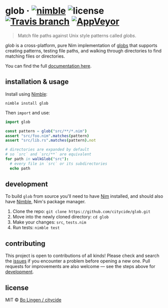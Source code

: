 # glob &middot; [![nimble](https://img.shields.io/badge/available%20on-nimble-yellow.svg?style=flat-square)](https://nimble.directory/pkg/glob) ![license](https://img.shields.io/github/license/citycide/glob.svg?style=flat-square) [![Travis branch](https://img.shields.io/travis/citycide/glob/master.svg?style=flat-square)](https://travis-ci.com/citycide/glob) [![AppVeyor](https://img.shields.io/appveyor/ci/citycide/glob.svg?style=flat-square)](https://ci.appveyor.com/project/citycide/glob)

> Match file paths against Unix style patterns called _globs_.

_glob_ is a cross-platform, pure Nim implementation of [globs][wiki] that supports
creating patterns, testing file paths, and walking through directories to find
matching files or directories.

You can find the full [documentation here](https://citycide.github.io/glob).

## installation & usage

Install using [Nimble][nimble]:

```shell
nimble install glob
```

Then `import` and use:

```nim
import glob

const pattern = glob("src/**/*.nim")
assert "src/foo.nim".matches(pattern)
assert "src/lib.rs".matches(pattern).not

# directories are expanded by default
# so `src` and `src/**` are equivalent
for path in walkGlob("src"):
  # every file in `src` or its subdirectories
  echo path
```

## development

To build `glob` from source you'll need to have [Nim][nim] installed,
and should also have [Nimble][nimble], Nim's package manager.

1. Clone the repo: `git clone https://github.com/citycide/glob.git`
2. Move into the newly cloned directory: `cd glob`
3. Make your changes: `src`, `tests.nim`
4. Run tests: `nimble test`

## contributing

This project is open to contributions of all kinds! Please check and search
the [issues](https://github.com/citycide/glob/issues) if you encounter a
problem before opening a new one. Pull requests for improvements are also
welcome &mdash; see the steps above for [development](#development).

## license

MIT © [Bo Lingen / citycide](https://github.com/citycide)

[wiki]: https://en.wikipedia.org/wiki/Glob_(programming)
[nim]: https://github.com/nim-lang/nim
[nimble]: https://github.com/nim-lang/nimble
